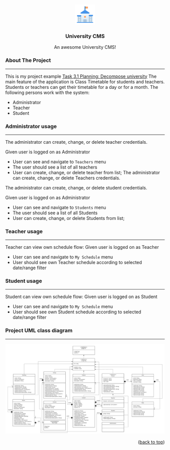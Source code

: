 <a name="readme-top"></a>
<!-- PROJECT LOGO -->
<!--suppress HtmlUnknownAnchorTarget, HtmlDeprecatedAttribute -->
<br />
<div align="center">
  <a href="https://git.foxminded.com.ua/foxstudent103318/university-cms">
    <img src="src/main/resources/static/img/logo.png" alt="Logo" width="64" height="64">
  </a>

<h3 align="center">University CMS</h3>
  <p align="center">
    An awesome University CMS!
  </p>
</div>

<!-- ABOUT THE PROJECT -->
### About The Project
***
This is my project example [Task 3.1 Planning: Decompose university](https://lms.foxminded.com.ua/mod/assign/view.php?id=1439)
The main feature of the application is Class Timetable for students and teachers. 
Students or teachers can get their timetable for a day or for a month.
The following persons work with the system:
- Administrator
- Teacher
- Student

<!-- ADMINISTRATOR USAGE -->
### Administrator usage
***
The administrator can create, change, or delete teacher credentials.

Given user is logged on as Administrator
- User can see and navigate to `Teachers` menu
- The user should see a list of all teachers
- User can create, change, or delete teacher from list;
  The administrator can create, change, or delete Teachers credentials.

The administrator can create, change, or delete student credentials.

Given user is logged on as Administrator
- User can see and navigate to `Students` menu
- The user should see a list of all Students
- User can create, change, or delete Students from list;


<!-- TEACHER USAGE -->
### Teacher usage
***
Teacher can view own schedule flow:
Given user is logged on as Teacher
- User can see and navigate to `My Schedule` menu
- User should see own Teacher schedule according to selected date/range filter

<!-- STUDENT USAGE -->
### Student usage
***
Student can view own schedule flow:
Given user is logged on as Student
- User can see and navigate to `My Schedule` menu
- User should see own Student schedule according to selected date/range filter

<!-- UML DIAGRAM -->
### Project UML class diagram
***
<div align="center">
  <img src="diagram.png" alt="Diagram">
</div>

<p align="right">(<a href="#readme-top">back to top</a>)</p>